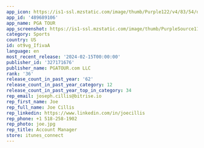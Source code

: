 ```yaml
---
app_icon: https://is1-ssl.mzstatic.com/image/thumb/Purple122/v4/83/54/d9/8354d93d-27ce-e97b-45d2-d1ac2de8e55a/AppIcon-0-0-1x_U007emarketing-0-7-0-85-220.png/1024x1024bb.png
app_id: '489689106'
app_name: PGA TOUR
app_screenshot: https://is1-ssl.mzstatic.com/image/thumb/PurpleSource116/v4/a1/26/2c/a1262ca0-e66e-477a-4cea-19972e7ad3eb/93985393-d117-417c-a403-caf6b2230ef2_01.png/1284x2778bb.png
category: Sports
country: US
id: ot9vg_IfivaA
language: en
most_recent_release: '2024-02-15T00:00:00'
publisher_id: '327171676'
publisher_name: PGATOUR.com LLC
rank: '36'
release_count_in_past_year: '62'
release_count_in_past_year_category: 12
release_count_in_past_year_top_in_category: 34
rep_email: joseph.cillis@bitrise.io
rep_first_name: Joe
rep_full_name: Joe Cillis
rep_linkedin: https://www.linkedin.com/in/joecillis
rep_phone: +1 518-258-1902
rep_photo: joe.jpg
rep_title: Account Manager
store: itunes_connect
---
```

